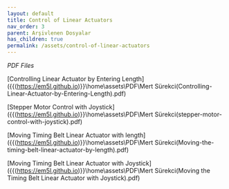 ```yaml
---
layout: default
title: Control of Linear Actuators
nav_order: 3
parent: Arşivlenen Dosyalar
has_children: true
permalink: /assets/control-of-linear-actuators
---
```

*PDF Files*

[Controlling Linear Actuator by Entering Length]({{(https://em5l.github.io)}}\home\assets\PDF\Mert Sürekci(Controlling-Linear-Actuator-by-Entering-Length).pdf)

[Stepper Motor Control with Joystick]({{(https://em5l.github.io)}}\home\assets\PDF\Mert Sürekci(stepper-motor-control-with-joystick).pdf)

[Moving Timing Belt Linear Actuator with length]({{(https://em5l.github.io)}}\home\assets\PDF\Mert Sürekci(Moving-the-timing-belt-linear-actuator-by-length).pdf)

[Moving Timing Belt Linear Actuator with Joystick]({{(https://em5l.github.io)}}\home\assets\PDF\Mert Sürekci(Moving the Timing Belt Linear Actuator with Joystick).pdf)

